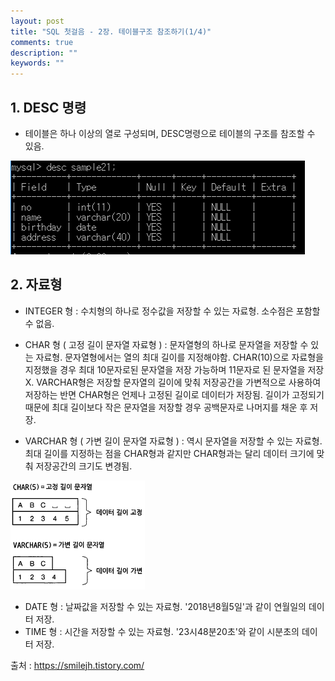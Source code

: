 ```yaml
---
layout: post
title: "SQL 첫걸음 - 2장. 테이블구조 참조하기(1/4)" 
comments: true
description: ""
keywords: ""
---
```


## 1. DESC 명령
- 테이블은 하나 이상의 열로 구성되며, DESC명령으로 테이블의 구조를 참조할 수 있음. 

![99E79F4D5B85023918](/images/sql_first_step/99E79F4D5B85023918.png)

## 2. 자료형
- INTEGER 형 : 수치형의 하나로 정수값을 저장할 수 있는 자료형.  소수점은 포함할 수 없음.

- CHAR 형  ( 고정 길이 문자열 자료형 ) : 문자열형의 하나로 문자열을 저장할 수 있는 자료형. 
문자열형에서는 열의 최대 길이를 지정해야함. CHAR(10)으로 자료형을 지정했을 경우 최대 10문자로된 문자열을 저장 가능하며 11문자로 된 문자열을 저장 X. VARCHAR형은 저장할 문자열의 길이에 맞춰 저장공간을 가변적으로 사용하여 저장하는 반면 CHAR형은 언제나 고정된 길이로 데이터가 저장됨.
길이가 고정되기 때문에 최대 길이보다 작은 문자열을 저장할 경우 공백문자로 나머지를 채운 후 저장.

- VARCHAR 형 ( 가변 길이 문자열 자료형 ) : 역시 문자열을 저장할 수 있는 자료형. 최대 길이를 지정하는 점을 CHAR형과 같지만 CHAR형과는 달리 데이터 크기에 맞춰 저장공간의 크기도 변경됨. 

![99EBFD4C5B8502642C](/images/sql_first_step/99EBFD4C5B8502642C.png)

- DATE 형 : 날짜값을 저장할 수 있는 자료형. '2018년8월5일'과 같이 연월일의 데이터 저장.
- TIME 형 : 시간을 저장할 수 있는 자료형. '23시48분20초'와 같이 시분초의 데이터 저장.


출처 : https://smilejh.tistory.com/